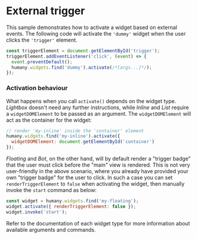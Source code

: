 # External trigger
This sample demonstrates how to activate a widget based on external events. The following code will activate the `'dummy'` widget when the user clicks the `'trigger'` element. 
```javascript
const triggerElement = document.getElementById('trigger');
triggerElement.addEventListener('click', (event) => {
  event.preventDefault();
  humany.widgets.find('dummy').activate(/*[args...]*/);
});
```

### Activation behaviour
What happens when you call `activate()` depends on the widget type. _Lightbox_ doesn't need any further instructions, while _Inline_ and _List_ require a `widgetDOMElement` to be passed as an argument. The `widgetDOMElement` will act as the container for the widget:

```javascript
// render 'my-inline' inside the 'container' element
humany.widgets.find('my-inline').activate({
  widgetDOMElement: document.getElementById('container')
});
```

_Floating_ and _Bot_, on the other hand, will by default render a "trigger badge" that the user must click before the "main" view is rendered. This is not very user-friendly in the above scenario, where you already have provided your own "trigger badge" for the user to click. In such a case you can set `renderTriggerElement` to `false` when activating the widget, then manually invoke the `start` command as below:

```javascript
const widget = humany.widgets.find('my-floating');
widget.activate({ renderTriggerElement: false });
widget.invoke('start');
```

Refer to the documentation of each widget type for more information about available arguments and commands.